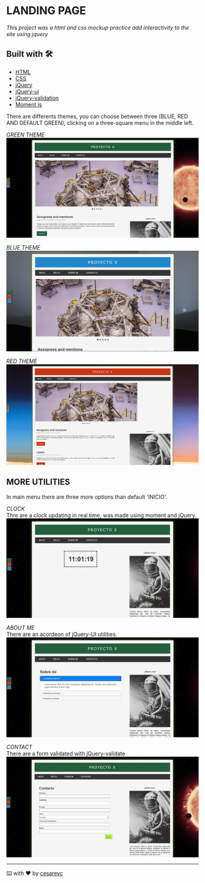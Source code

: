 # LANDING PAGE 
_This project was a html and css mockup practice add interactivity to the site using jquery_


## Built with 🛠️
* [HTML]()
* [CSS]()
* [jQuery]()
* [jQuery-ui]()
* [jQuery-validation]()
* [Moment js]()

 There are differents themes, you can choose between three (BLUE, RED AND DEFAULT GREEN), 
clicking on a three-square menu in the middle left.

_GREEN THEME_
![alt text](./img/greentheme.png)

_BLUE THEME_
![alt text](./img/bluetheme.png)

_RED THEME_
![alt text](./img/redtheme.png)

## MORE UTILITIES
In main menu there are three more options than default 'INICIO'.

_CLOCK_  
Thre are a clock updating in real time, was made using moment and jQuery.
![alt text](./img/clock.png)

_ABOUT ME_  
There are an acordeon of jQuery-UI utilities.
![alt text](./img/aboutme.png)


_CONTACT_  
There are a form validated with jQuery-validate
![alt text](./img/contact.png)



---
⌨️ with ❤️ by [cesarevc](https://github.com/cesarevc) 